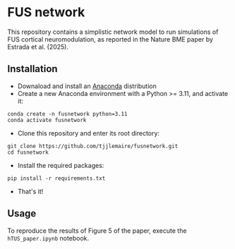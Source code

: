 # FUS network

This repository contains a simplistic network model to run simulations of FUS cortical neuromodulation, as reported in the Nature BME paper by Estrada et al. (2025). 

## Installation

- Downaload and install an [Anaconda](https://www.anaconda.com/download/) distribution
- Create a new Anaconda environment with a Python >= 3.11, and activate it:
```
conda create -n fusnetwork python=3.11
conda activate fusnetwork
```
- Clone this repository and enter its root directory:
```
git clone https://github.com/tjjlemaire/fusnetwork.git
cd fusnetwork
```
- Install the required packages:
```
pip install -r requirements.txt
```
- That's it!

## Usage

To reproduce the results of Figure 5 of the paper, execute the `hTUS_paper.ipynb` notebook.

